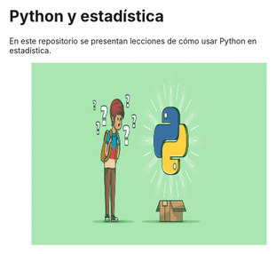 # Python y estadística

En este repositorio se presentan lecciones de cómo usar Python en estadística.

<figure>
  <img src="imagenes/nino_sorpresa.png" alt="Logo Python" width="804" height="328">
</figure>

